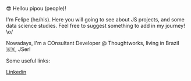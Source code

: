 😎 Hellou pipou (people)! 

I'm Felipe (he/his). Here you will going to see about JS projects, and some data science studies. Feel free to suggest something to add in my journey! \o/

Nowadays, I'm a COnsultant Developer @ Thoughtworks, living in Brazil 🇧🇷, JSer! 

Some useful links: 

[Linkedin](https://www.linkedin.com/in/felipe-fahrion-523b07129/)
